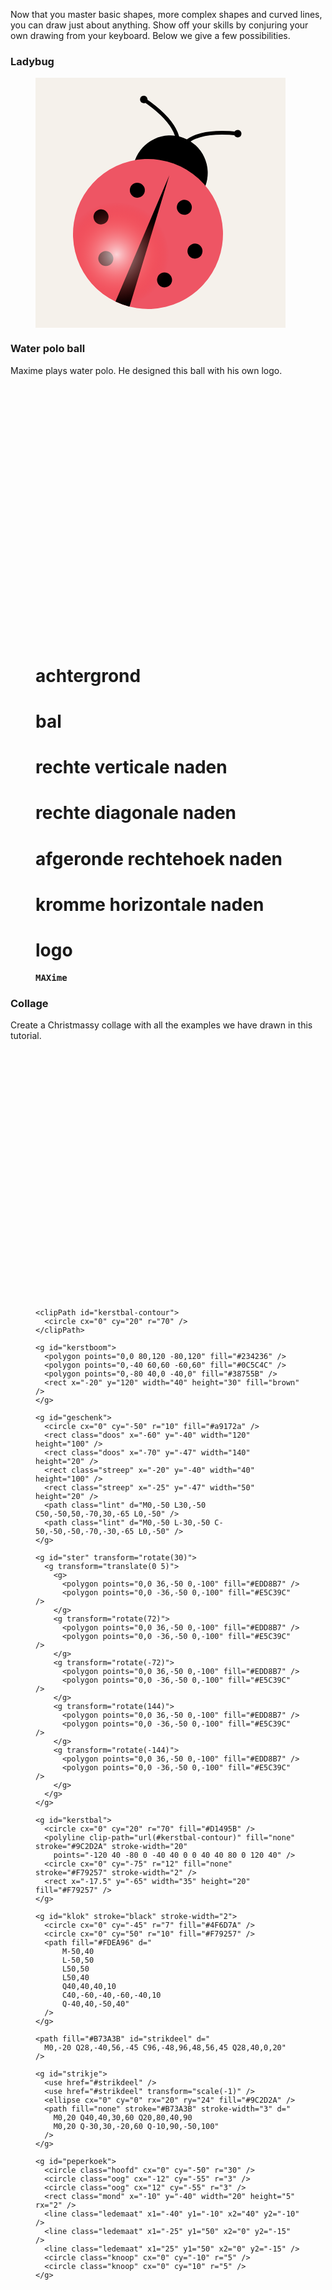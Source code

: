 Now that you master basic shapes, more complex shapes and curved lines, you can draw just about anything. Show off your skills by conjuring your own drawing from your keyboard. Below we give a few possibilities.

### Ladybug

<figure>
<svg id="ladybug" xmlns="http://www.w3.org/2000/svg" width="400px"  height="400px" viewBox="-100 -100 200 200">

  <defs>
    <clipPath id="lichaam-contour">
      <circle cx="0" cy="40" r="60" />
    </clipPath>
    <radialGradient id="ladybug-light" cx="0.35" cy="0.70" r="0.35">
      <stop offset="0%" stop-color="rgb(255,255,255,0.75)" />
      <stop offset="100%" stop-color="rgb(255,0,0,0.0)" />
    </radialGradient>
  </defs>

  <rect x="-100" y="-100" width="200" height="200" fill="#F5F1EB" />

  <g transform="translate(-10,-15)">
  <g transform="rotate(20,0,40)">
  <circle class="hoofd" cx="0" cy="-12" r="30" fill="black" />
  <circle class="lichaam" cx="0" cy="40" r="60" fill="#ee5564" />
  <polygon fill="black" points="0,-10 6,100 -6,100" clip-path="url(#lichaam-contour)" />
  <circle cx="-20" cy="10" r="6" fill="black" />
  <circle cx="20" cy="10" r="6" fill="black" />
  <circle cx="-40" cy="40" r="6" fill="black" />
  <circle cx="40" cy="40" r="6" fill="black" />
  <circle cx="-25" cy="70" r="6" fill="black" />
  <circle cx="25" cy="70" r="6" fill="black" />
  <circle cx="-40" cy="-60" r="3" fill="black" />
  <circle cx="40" cy="-60" r="3" fill="black" />

  <path stroke="black" stroke-width="3" d="M0,-27 Q0,-50,-40,-60" fill="none" />
  <path stroke="black" stroke-width="3" d="M0,-27 Q0,-50,40,-60" fill="none" />
  <circle cx="0" cy="40" r="60" fill="url(#ladybug-light)"/>
  </g>
  </g>

</svg>
</figure>

### Water polo ball

Maxime plays water polo. He designed this ball with his own logo.

<figure>
<svg id="water_polo" xmlns="http://www.w3.org/2000/svg" width="410px" height="410px" viewBox="-205 -205 410 410">

  <defs>
    <clipPath id="bal">
      <circle cx="0" cy="0" r="200" />
    </clipPath>
  </defs>
  
  <style>
    text {
      text-anchor: middle;
      dominant-baseline: middle;
      font-family: consolas, monospace;
      font-weight: bold;
    }
  </style>

  # achtergrond
  <rect x="-205" y="-205" width="410" height="410" fill="#F5F1EB" />
  
  # bal
  <circle cx="0" cy="0" r="200" fill="#fabd12" stroke="black" stroke-width="1"/>

  # rechte verticale naden
  <line clip-path="url(#bal)" x1="-127.28" y1="180" x2="-127.28" y2="-180" stroke="black" stroke-width="5" />
  <line clip-path="url(#bal)" x1="127.28" y1="180" x2="127.28" y2="-180" stroke="black" stroke-width="5" />

  # rechte diagonale naden
  <line clip-path="url(#bal)" x1="-68.40" y1="-187.94" x2="68.40" y2="187.94" stroke="black" stroke-width="5" />
  <line clip-path="url(#bal)" x1="68.40" y1="-187.94" x2="-68.40" y2="187.93" stroke="black" stroke-width="5" />

  # afgeronde rechtehoek naden
  <path stroke="#333333" stroke-width="5" fill="#fabd12" stroke-linecap="round"
    d="M-127.28,-127.28 L127.28,-127.28 A180,180,0,0,1,127.28,127.28 L-127.28,127.28 A180,180,0,0,1,-127.28,-127.28" />

  # kromme horizontale naden
  <path d="M-177.265,-31.256 Q0,-80,177.265,-31.256" fill="none" stroke="black" stroke-width="5" />
  <path d="M-177.265,31.256 Q0,80,177.265,31.256" fill="none" stroke="black" stroke-width="5" />

  # logo
  <text x="0" y="4" fill="black" font-size="75">MAXime</text>
  
</svg>
</figure>

### Collage

Create a Christmassy collage with all the examples we have drawn in this tutorial.

<figure>
<svg id="collage" xmlns="http://www.w3.org/2000/svg" version="1.1" width="400px" height="400px" viewBox="-100 -100 200 200">

  <style>
    #geschenk .doos {
      fill: #d1495b;
      stroke: black;
      stroke-width: 2px;
    }
    #geschenk .streep {
      fill: white;
      stroke: black;
      stroke-width: 2px;
    }
    #geschenk .lint {
      stroke: #b73a3b;
      stroke-width: 4px;
      fill: none;
    }

    #peperkoek .hoofd {
      fill: #cd803d;
    }
    #peperkoek .oog {
      fill: white;
    }
    #peperkoek .mond {
      fill: none;
      stroke: white;
      stroke-width: 2px;
    }
    #peperkoek .ledemaat {
      stroke: #cd803d;
      stroke-width: 35px;
      stroke-linecap: round;
    }

  </style>

  <defs>

    <clipPath id="kerstbal-contour">
      <circle cx="0" cy="20" r="70" />
    </clipPath>

    <g id="kerstboom">
      <polygon points="0,0 80,120 -80,120" fill="#234236" />
      <polygon points="0,-40 60,60 -60,60" fill="#0C5C4C" />
      <polygon points="0,-80 40,0 -40,0" fill="#38755B" />
      <rect x="-20" y="120" width="40" height="30" fill="brown" />
    </g>

    <g id="geschenk">
      <circle cx="0" cy="-50" r="10" fill="#a9172a" />
      <rect class="doos" x="-60" y="-40" width="120" height="100" />
      <rect class="doos" x="-70" y="-47" width="140" height="20" />
      <rect class="streep" x="-20" y="-40" width="40" height="100" />
      <rect class="streep" x="-25" y="-47" width="50" height="20" />
      <path class="lint" d="M0,-50 L30,-50 C50,-50,50,-70,30,-65 L0,-50" />
      <path class="lint" d="M0,-50 L-30,-50 C-50,-50,-50,-70,-30,-65 L0,-50" />
    </g>

    <g id="ster" transform="rotate(30)">
      <g transform="translate(0 5)">
        <g>
          <polygon points="0,0 36,-50 0,-100" fill="#EDD8B7" />
          <polygon points="0,0 -36,-50 0,-100" fill="#E5C39C" />
        </g>
        <g transform="rotate(72)">
          <polygon points="0,0 36,-50 0,-100" fill="#EDD8B7" />
          <polygon points="0,0 -36,-50 0,-100" fill="#E5C39C" />
        </g>
        <g transform="rotate(-72)">
          <polygon points="0,0 36,-50 0,-100" fill="#EDD8B7" />
          <polygon points="0,0 -36,-50 0,-100" fill="#E5C39C" />
        </g>
        <g transform="rotate(144)">
          <polygon points="0,0 36,-50 0,-100" fill="#EDD8B7" />
          <polygon points="0,0 -36,-50 0,-100" fill="#E5C39C" />
        </g>
        <g transform="rotate(-144)">
          <polygon points="0,0 36,-50 0,-100" fill="#EDD8B7" />
          <polygon points="0,0 -36,-50 0,-100" fill="#E5C39C" />
        </g>
      </g>
    </g>

    <g id="kerstbal">
      <circle cx="0" cy="20" r="70" fill="#D1495B" />
      <polyline clip-path="url(#kerstbal-contour)" fill="none" stroke="#9C2D2A" stroke-width="20"
        points="-120 40 -80 0 -40 40 0 0 40 40 80 0 120 40" />
      <circle cx="0" cy="-75" r="12" fill="none" stroke="#F79257" stroke-width="2" />
      <rect x="-17.5" y="-65" width="35" height="20" fill="#F79257" />
    </g>

    <g id="klok" stroke="black" stroke-width="2">
      <circle cx="0" cy="-45" r="7" fill="#4F6D7A" />
      <circle cx="0" cy="50" r="10" fill="#F79257" />
      <path fill="#FDEA96" d="
          M-50,40
          L-50,50
          L50,50
          L50,40
          Q40,40,40,10
          C40,-60,-40,-60,-40,10
          Q-40,40,-50,40"
      />
    </g>

    <path fill="#B73A3B" id="strikdeel" d="
      M0,-20 Q28,-40,56,-45 C96,-48,96,48,56,45 Q28,40,0,20"
    />

    <g id="strikje">
      <use href="#strikdeel" />
      <use href="#strikdeel" transform="scale(-1)" />
      <ellipse cx="0" cy="0" rx="20" ry="24" fill="#9C2D2A" />
      <path fill="none" stroke="#B73A3B" stroke-width="3" d="
        M0,20 Q40,40,30,60 Q20,80,40,90
        M0,20 Q-30,30,-20,60 Q-10,90,-50,100"
      />
    </g>

    <g id="peperkoek">
      <circle class="hoofd" cx="0" cy="-50" r="30" />
      <circle class="oog" cx="-12" cy="-55" r="3" />
      <circle class="oog" cx="12" cy="-55" r="3" />
      <rect class="mond" x="-10" y="-40" width="20" height="5" rx="2" />
      <line class="ledemaat" x1="-40" y1="-10" x2="40" y2="-10" />
      <line class="ledemaat" x1="-25" y1="50" x2="0" y2="-15" />
      <line class="ledemaat" x1="25" y1="50" x2="0" y2="-15" />
      <circle class="knoop" cx="0" cy="-10" r="5" />
      <circle class="knoop" cx="0" cy="10" r="5" />
    </g>


  </defs>

  <rect x="-100" y="-100" width="200" height="200" fill="#F5F1EB" />
  <use href="#kerstboom" x="0" y="-30" transform="scale(0.8)" />
  <use href="#geschenk" x="-220" y="365" transform="scale(0.22)" />
  <use href="#geschenk" x="-220" y="535" transform="scale(0.16)" />
  <use href="#ster" x="0" y="-590" transform="scale(0.14)" />
  <use href="#kerstbal" x="60" y="-320" transform="scale(0.12)" />
  <use href="#kerstbal" x="-100" y="-20" transform="scale(0.12)" />
  <use href="#kerstbal" x="-200" y="420" transform="scale(0.12)" />
  <use href="#kerstbal" x="180" y="340" transform="scale(0.12)" />
  <use href="#klok" x="80" y="-100" transform="scale(0.12)" />
  <use href="#klok" x="40" y="500" transform="scale(0.12)" />
  <use href="#strikje" x="180" y="120" transform="scale(0.12)" />
  <use href="#peperkoek" x="130" y="50" transform="rotate(20) scale(0.6)" />
</svg>
</figure>
